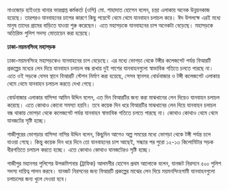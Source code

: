 নাওজোড় হাইওয়ে থানার ভারপ্রাপ্ত কর্মকর্তা (ওসি) মো. শাহাদাত হোসেন বলেন, চন্দ্রা এলাকায় অনেক উন্নয়নকাজ হয়েছে। তারপরও যানবাহনের চাপের কারণে কিছু পয়েন্টে থেমে থেমে যানবাহন চলাচল করে। ঈদ উপলক্ষে এরই মধ্যে মানুষ তাদের গ্রামের বাড়িতে যাওয়া শুরু করেছেন। এতে মহাসড়কে যানবাহনের চাপ অনেকটা বেড়েছে। মহাসড়কে অতিরিক্ত পুলিশ সদস্য মোতায়েন করা হয়েছে।

  
**ঢাকা-ময়মনসিংহ মহাসড়ক**

ঢাকা-ময়মনসিংহ মহাসড়কেও যানবাহনের চাপ বেড়েছে। এর মধ্যে ভোগড়া থেকে টঙ্গীর কলেজগেট পর্যন্ত বিআরটি প্রকল্পের মধ্যের লেন দিয়ে যানবাহন চলাচল বন্ধ রাখায় দুই পাশের যানবাহনগুলো স্বাভাবিক গতিতে চলতে পারছে না। এতে ওই সড়কে যেসব স্থানে বিআরটি স্টেশন নির্মাণ করা হয়েছে, সেসব স্থানসহ বোর্ডবাজার ও টঙ্গী কলেজগেট এলাকায় থেমে থেমে যানবাহন চলাচল করতে দেখা গেছে।

বোর্ডবাজার এলাকার বাসিন্দা আমিন উদ্দিন বলেন, এত দিন বিআরটির জন্য করা মাঝখানের লেন দিয়েও যানবাহন চলাচল করেছে। এতে কোথাও কোনো সমস্যা হয়নি। তবে কয়েক দিন ধরে বিআরটির মাঝখানের লেন দিয়ে যানবাহন চলাচল বন্ধ থাকায় ভোগড়া থেকে কলেজগেট পর্যন্ত যানবাহন স্বাভাবিক গতিতে চলতে পারছে না। কোথাও কোথাও থেমে থেমে যানজটের সৃষ্টি হচ্ছে।

গাজীপুরের ভোগড়ার বাসিন্দা নাসির উদ্দিন বলেন, কিছুদিন আগেও অল্প সময়ের মধ্যে ভোগড়া থেকে টঙ্গী পর্যন্ত চলে যাওয়া গেছে। কিন্তু কয়েক দিন ধরে দিনে তো যানবাহনের চাপ আছেই, সন্ধ্যার পর পুরো ১২-১৩ কিলোমিটার সড়ক ধীরগতিতে চলাচল করতে হচ্ছে। এতে কোথাও কোথাও যানজটেরও সৃষ্টি হচ্ছে।

গাজীপুর মহানগর পুলিশের উপকমিশনার (ট্রাফিক) আলমগীর হোসেন প্রথম আলোকে বলেন, যানজট নিরসনে ৫০০ পুলিশ সদস্য দায়িত্ব পালন করবে। যানজট নিরসনের জন্য বিআরটি প্রকল্পের মাঝের লেন দিয়ে ময়মনসিংহগামী যানবাহনগুলো চলাচলের জন্য খুলে দেওয়া হবে।

